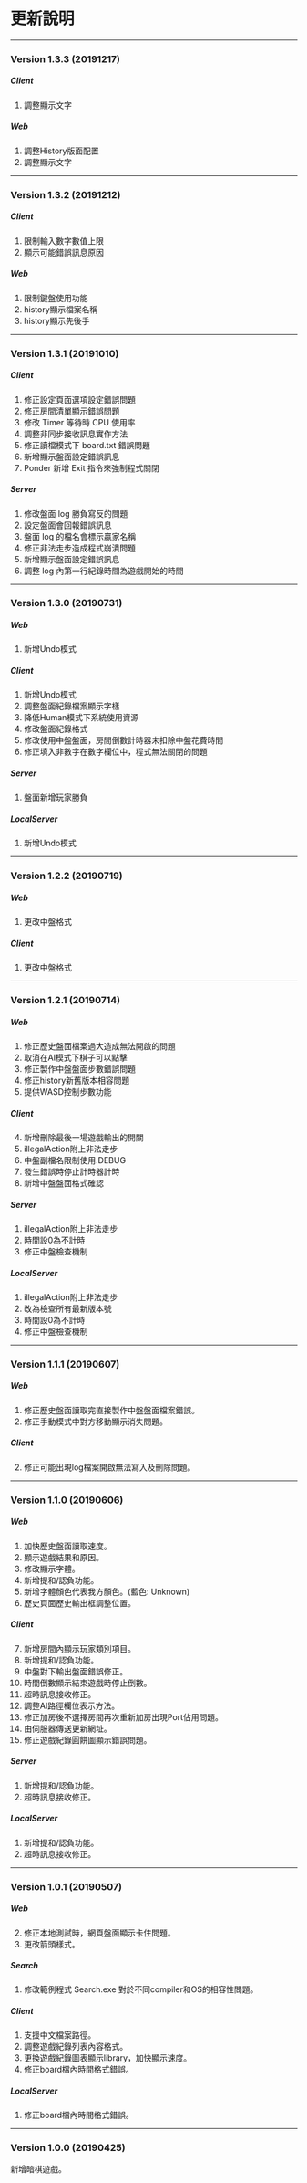 # 更新說明

---

### Version 1.3.3 (20191217)

##### Client

1. 調整顯示文字

##### Web

1. 調整History版面配置
2. 調整顯示文字

---

### Version 1.3.2 (20191212)

##### Client

1. 限制輸入數字數值上限
2. 顯示可能錯誤訊息原因

##### Web

1. 限制鍵盤使用功能
2. history顯示檔案名稱
3. history顯示先後手

---

### Version 1.3.1 (20191010)

##### Client

1. 修正設定頁面選項設定錯誤問題
2. 修正房間清單顯示錯誤問題
3. 修改 Timer 等待時 CPU 使用率
8. 調整非同步接收訊息實作方法
5. 修正讀檔模式下 board.txt 錯誤問題
6. 新增顯示盤面設定錯誤訊息
7. Ponder 新增 Exit 指令來強制程式關閉

##### Server

1. 修改盤面 log 勝負寫反的問題
2. 設定盤面會回報錯誤訊息
3. 盤面 log 的檔名會標示贏家名稱
4. 修正非法走步造成程式崩潰問題
5. 新增顯示盤面設定錯誤訊息
6. 調整 log 內第一行紀錄時間為遊戲開始的時間

---

### Version 1.3.0 (20190731)

##### Web

1. 新增Undo模式

##### Client

1. 新增Undo模式
3. 調整盤面紀錄檔案顯示字樣
4. 降低Human模式下系統使用資源
5. 修改盤面紀錄格式
7. 修改使用中盤盤面，房間倒數計時器未扣除中盤花費時間
8. 修正填入非數字在數字欄位中，程式無法關閉的問題

##### Server

1. 盤面新增玩家勝負

##### LocalServer

1. 新增Undo模式

---

### Version 1.2.2 (20190719)

##### Web

1. 更改中盤格式

##### Client

1. 更改中盤格式

---

### Version 1.2.1 (20190714)

##### Web

1. 修正歷史盤面檔案過大造成無法開啟的問題
2. 取消在AI模式下棋子可以點擊
3. 修正製作中盤盤面步數錯誤問題
5. 修正history新舊版本相容問題
6. 提供WASD控制步數功能

##### Client

4. 新增刪除最後一場遊戲輸出的開關
5. illegalAction附上非法走步
7. 中盤副檔名限制使用.DEBUG
8. 發生錯誤時停止計時器計時
9. 新增中盤盤面格式確認

##### Server

1. illegalAction附上非法走步
3. 時間設0為不計時
5. 修正中盤檢查機制

##### LocalServer

1. illegalAction附上非法走步
2. 改為檢查所有最新版本號
3. 時間設0為不計時
4. 修正中盤檢查機制

---

### Version 1.1.1 (20190607)

##### Web

1. 修正歷史盤面讀取完直接製作中盤盤面檔案錯誤。
2. 修正手動模式中對方移動顯示消失問題。

##### Client

2. 修正可能出現log檔案開啟無法寫入及刪除問題。

---

### Version 1.1.0 (20190606)

##### Web

1. 加快歷史盤面讀取速度。
2. 顯示遊戲結果和原因。
3. 修改顯示字體。
4. 新增提和/認負功能。
5. 新增字體顏色代表我方顏色。(藍色: Unknown)
6. 歷史頁面歷史輸出框調整位置。

##### Client

7. 新增房間內顯示玩家類別項目。
9. 新增提和/認負功能。
10. 中盤對下輸出盤面錯誤修正。
11. 時間倒數顯示結束遊戲時停止倒數。
12. 超時訊息接收修正。
13. 調整AI路徑欄位表示方法。
14. 修正加房後不選擇房間再次重新加房出現Port佔用問題。
15. 由伺服器傳送更新網址。
16. 修正遊戲紀錄圓餅圖顯示錯誤問題。

##### Server

1. 新增提和/認負功能。
2. 超時訊息接收修正。

##### LocalServer

1. 新增提和/認負功能。
2. 超時訊息接收修正。

---

### Version 1.0.1 (20190507)

##### Web

2. 修正本地測試時，網頁盤面顯示卡住問題。
3. 更改箭頭樣式。

##### Search

1. 修改範例程式 Search.exe 對於不同compiler和OS的相容性問題。

##### Client

1. 支援中文檔案路徑。
3. 調整遊戲紀錄列表內容格式。
4. 更換遊戲紀錄圖表顯示library，加快顯示速度。
5. 修正board檔內時間格式錯誤。

##### LocalServer

1. 修正board檔內時間格式錯誤。

---

### Version 1.0.0 (20190425)

新增暗棋遊戲。